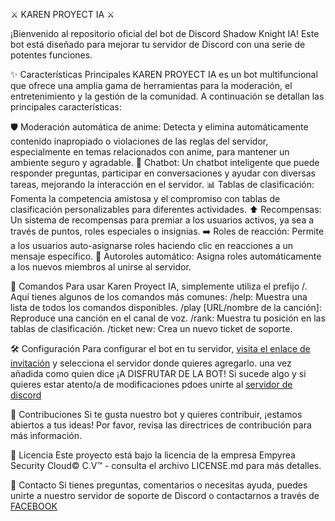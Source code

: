 ⚔️ KAREN PROYECT IA ⚔️

¡Bienvenido al repositorio oficial del bot de Discord Shadow Knight IA! Este bot está diseñado para mejorar tu servidor de Discord con una serie de potentes funciones.

✨ Características Principales
KAREN PROYECT IA es un bot multifuncional que ofrece una amplia gama de herramientas para la moderación, el entretenimiento y la gestión de la comunidad. A continuación se detallan las principales características:

🛡️ Moderación automática de anime: Detecta y elimina automáticamente contenido inapropiado o violaciones de las reglas del servidor, especialmente en temas relacionados con anime, para mantener un ambiente seguro y agradable.
🤖 Chatbot: Un chatbot inteligente que puede responder preguntas, participar en conversaciones y ayudar con diversas tareas, mejorando la interacción en el servidor.
📊 Tablas de clasificación: Fomenta la competencia amistosa y el compromiso con tablas de clasificación personalizables para diferentes actividades.
⬆️ Recompensas: Un sistema de recompensas para premiar a los usuarios activos, ya sea a través de puntos, roles especiales o insignias.
➡️ Roles de reacción: Permite a los usuarios auto-asignarse roles haciendo clic en reacciones a un mensaje específico.
📜 Autoroles automático: Asigna roles automáticamente a los nuevos miembros al unirse al servidor.

🚀 Comandos
Para usar Karen Proyect IA, simplemente utiliza el prefijo /. Aquí tienes algunos de los comandos más comunes:
/help: Muestra una lista de todos los comandos disponibles.
/play [URL/nombre de la canción]: Reproduce una canción en el canal de voz.
/rank: Muestra tu posición en las tablas de clasificación.
/ticket new: Crea un nuevo ticket de soporte.

🛠️ Configuración
Para configurar el bot en tu servidor, [visita el enlace de invitación](https://discord.com/oauth2/authorize?client_id=1381516293101850685&permissions=4010949698650103&integration_type=0&scope=bot+applications.commands) y selecciona el servidor donde quieres agregarlo.
una vez añadida como quien dice ¡A DISFRUTAR DE LA BOT!
Si sucede algo y si quieres estar atento/a de modificaciones pdoes unirte al  [servidor de discord](https://discord.gg/YSzxMn3Qkq)

🤝 Contribuciones
Si te gusta nuestro bot y quieres contribuir, ¡estamos abiertos a tus ideas! Por favor, revisa las directrices de contribución para más información.

📄 Licencia
Este proyecto está bajo la licencia de la empresa Empyrea Security Cloud© C.V™ - consulta el archivo LICENSE.md para más detalles.

📧 Contacto
Si tienes preguntas, comentarios o necesitas ayuda, puedes unirte a nuestro servidor de soporte de Discord  o contactarnos a través de [FACEBOOK](https://www.facebook.com/share/1VZEwEZx18/)
